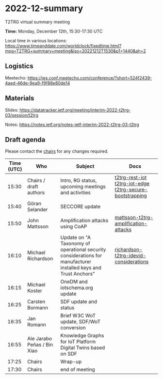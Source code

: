 # 2022-12-summary

T2TRG virtual summary meeting 

**Time:** Monday, December 12th, 15:30-17:30 UTC<br>

Local time in various locations:<br>
https://www.timeanddate.com/worldclock/fixedtime.html?msg=T2TRG+summary+meeting&iso=20221212T1530&p1=1440&ah=2<br>


## Logistics

Meetecho: https://ws.conf.meetecho.com/conference/?short=524f2439-4aed-46de-9ea9-f9f88e80de14

## Materials

Slides: https://datatracker.ietf.org/meeting/interim-2022-t2trg-03/session/t2trg

Notes: https://notes.ietf.org/notes-ietf-interim-2022-t2trg-03-t2trg

## Draft agenda

Please contact the [chairs][] for any changes required.

| Time (UTC) | Who                         | Subject                                                                                                         | Docs                                                                                   |
| ---------- | --------------------------- | --------------------------------------------------------------------------------------------------------------- | -------------------------------------------------------------------------------------- |
| 15:30      | Chairs / draft authors      | Intro, RG status, upcoming meetings and activities                                                              | [t2trg-rest-iot][restiot] [t2trg-iot-edge][iot-edge] [t2trg-secure-bootstrapping][sec] |
| 15:40      | Göran Selander              | SECCORE update                                                                                                  |                                                                                        |
| 15:50      | John Mattsson               | Amplification attacks using CoAP                                                                                | [mattsson-t2trg-amplification-attacks][coap-amp]                                       |
| 16:10      | Michael Richardson          | Update on "A Taxonomy of operational security considerations for manufacturer installed keys and Trust Anchors" | [richardson-t2trg-idevid-considerations][idevid]                                       |
| 16:15      | Michael Koster              | OneDM and iotschema.org update                                                                                  |                                                                                        |
| 16:25      | Carsten Bormann             | SDF update and status                                                                                           |                                                                                        |
| 16:35      | Jan Romann                  | Brief W3C WoT update, SDF/WoT conversion                                                                                       |                                                                                        |
| 16:55      | Ale Jarabo Peñas / Bin Xiao | Knowledge Graphs for IoT Platform Digital Twins based on SDF                                                                 |                                                                                        |
| 17:25      | Chairs                      | Wrap-up                                                                                                         |                                                                                        |
| 17:30      | Chairs                      | end of meeting                                                                                                  |                                                                                        |



[WISHI]: https://github.com/t2trg/wishi/wiki/Agenda-items
[restiot]: https://tools.ietf.org/html/draft-irtf-t2trg-rest-iot-10
[chairs]: mailto:t2trg-chairs@irtf.org
[iot-edge]: https://datatracker.ietf.org/doc/html/draft-irtf-t2trg-iot-edge-07
[sec]: https://datatracker.ietf.org/doc/html/draft-irtf-t2trg-secure-bootstrapping-02
[idev]: https://datatracker.ietf.org/doc/html/draft-richardson-t2trg-idevid-considerations-03
[coap-amp]: https://www.ietf.org/archive/id/draft-mattsson-t2trg-amplification-attacks-01.html
[idevid]: https://www.ietf.org/archive/id/draft-richardson-t2trg-idevid-considerations-09.html
